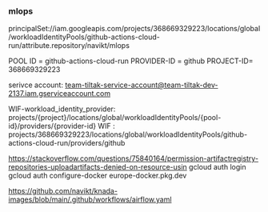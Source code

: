 ### mlops


principalSet://iam.googleapis.com/projects/368669329223/locations/global/workloadIdentityPools/github-actions-cloud-run/attribute.repository/navikt/mlops

POOL ID = github-actions-cloud-run
PROVIDER-ID = github
PROJECT-ID= 368669329223

serivce account: team-tiltak-service-account@team-tiltak-dev-2137.iam.gserviceaccount.com

WIF-workload_identity_provider: projects/{project}/locations/global/workloadIdentityPools/{pool-id}/providers/{provider-id}
WIF : projects/368669329223/locations/global/workloadIdentityPools/github-actions-cloud-run/providers/github



https://stackoverflow.com/questions/75840164/permission-artifactregistry-repositories-uploadartifacts-denied-on-resource-usin
gcloud auth login
gcloud auth configure-docker europe-docker.pkg.dev
 


https://github.com/navikt/knada-images/blob/main/.github/workflows/airflow.yaml